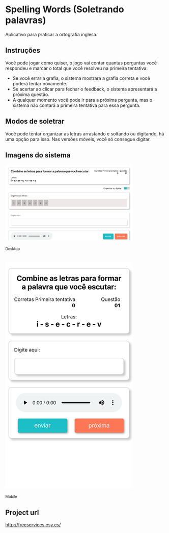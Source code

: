 # Spelling Words (Soletrando palavras)

Aplicativo para praticar a ortografia inglesa.

## Instruções

Você pode jogar como quiser, o jogo vai contar quantas perguntas você respondeu e marcar o total que você resolveu na primeira tentativa:
- Se você errar a grafia, o sistema mostrará a grafia correta e você poderá tentar novamente.
- Se acertar ao clicar para fechar o feedback, o sistema apresentará a próxima questão.
- A qualquer momento você pode ir para a próxima pergunta, mas o sistema não contará a primeira tentativa para essa pergunta.

## Modos de soletrar

Você pode tentar organizar as letras arrastando e soltando ou digitando, há uma opção para isso. Nas versões móveis, você só consegue digitar.

## Imagens do sistema

<img src="https://github.com/GivailsonNeves/slang-speller/blob/357333027eb4fd9ab7657c9b885851b55b55495a/screenshoot/speller.png?raw=true" width="400">
<p><small>Desktop</small></p>
<br />
<img src="https://github.com/GivailsonNeves/slang-speller/blob/357333027eb4fd9ab7657c9b885851b55b55495a/screenshoot/speller_mobile.png?raw=true" width="400">
<p><small>Mobile</small></p>

## Project url

http://freeservices.esy.es/